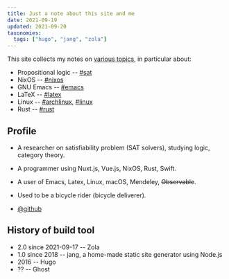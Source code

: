 ```yaml
---
title: Just a note about this site and me
date: 2021-09-19
updated: 2021-09-20
taxonomies:
  tags: ["hugo", "jang", "zola"]
---
```

This site collects my notes on [various topics](/tags), in particular about:

- Propositional logic -- [#sat](/tags/#sat)
- NixOS -- [#nixos](/tags/#nixos)
- GNU Emacs -- [#emacs](/tags/#emacs)
- LaTeX -- [#latex](/tags/#latex)
- Linux -- [#archlinux](/tags/#archlinux), [#linux](/tags/#linux)
- Rust -- [#rust](/tags/#rust)

##  Profile

- A researcher on satisfiability problem (SAT solvers), studying logic, category theory.
- A programmer using Nuxt.js, Vue.js, NixOS, Rust, Swift.
- A user of Emacs, Latex, Linux, macOS, Mendeley, ~~Observable~~.
- Used to be a bicycle rider (bicycle deliverer).

- <i class="fab fa-github"></i><a href="https://github.com/shnarazk">@github</a>

## History of build tool

- 2.0 since 2021-09-17 -- Zola
- 1.0 since 2018 -- jang, a home-made static site generator using Node.js
- 2016 -- Hugo
- ?? -- Ghost
